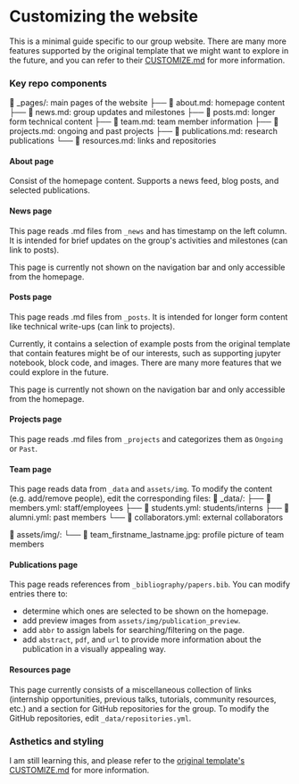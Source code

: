 # Customizing the website

This is a minimal guide specific to our group website. There are many more features supported by the original template that we might want to explore in the future, and you can refer to their [CUSTOMIZE.md](https://github.com/alshedivat/al-folio/blob/main/CUSTOMIZE.md) for more information.

### Key repo components

📂 \_pages/: main pages of the website
├── 📄 about.md: homepage content
├── 📄 news.md: group updates and milestones
├── 📄 posts.md: longer form technical content
├── 📄 team.md: team member information
├── 📄 projects.md: ongoing and past projects
├── 📄 publications.md: research publications
└── 📄 resources.md: links and repositories

#### About page

Consist of the homepage content. Supports a news feed, blog posts, and selected publications.

#### News page

This page reads .md files from `_news` and has timestamp on the left column. It is intended for brief updates on the group's activities and milestones (can link to posts).

This page is currently not shown on the navigation bar and only accessible from the homepage.

#### Posts page

This page reads .md files from `_posts`. It is intended for longer form content like technical write-ups (can link to projects).

Currently, it contains a selection of example posts from the original template that contain features might be of our interests, such as supporting jupyter notebook, block code, and images. There are many more features that we could explore in the future.

This page is currently not shown on the navigation bar and only accessible from the homepage.

#### Projects page

This page reads .md files from `_projects` and categorizes them as `Ongoing` or `Past`.

#### Team page

This page reads data from `_data` and `assets/img`. To modify the content (e.g. add/remove people), edit the corresponding files:
📂 \_data/:
├── 📄 members.yml: staff/employees
├── 📄 students.yml: students/interns
├── 📄 alumni.yml: past members
└── 📄 collaborators.yml: external collaborators

📂 assets/img/:
└── 📄 team_firstname_lastname.jpg: profile picture of team members

#### Publications page

This page reads references from `_bibliography/papers.bib`. You can modify entries there to:

- determine which ones are selected to be shown on the homepage.
- add preview images from `assets/img/publication_preview`.
- add `abbr` to assign labels for searching/filtering on the page.
- add `abstract`, `pdf`, and `url` to provide more information about the publication in a visually appealing way.

#### Resources page

This page currently consists of a miscellaneous collection of links (internship opportunities, previous talks, tutorials, community resources, etc.) and a section for GitHub repositories for the group. To modify the GitHub repositories, edit `_data/repositories.yml`.

### Asthetics and styling

I am still learning this, and please refer to the [original template's CUSTOMIZE.md](https://github.com/alshedivat/al-folio/blob/main/CUSTOMIZE.md) for more information.
